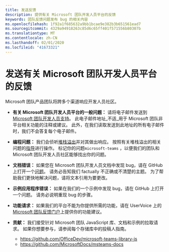 ```yaml
---
title: 发送反馈
description: 提供有关 Microsoft 团队开发人员平台的反馈
keywords: 团队反馈问题发布 bug 的相关内容
ms.openlocfilehash: 1f92a1f685632a9bb1bcae9e382b3b651561ead7
ms.sourcegitcommit: 4329a94918263c85d6c65ff401f571556b80307b
ms.translationtype: MT
ms.contentlocale: zh-CN
ms.lasthandoff: 02/01/2020
ms.locfileid: "41673321"
---
```

# <a name="send-feedback-about-the-microsoft-teams-developer-platform"></a>发送有关 Microsoft 团队开发人员平台的反馈

Microsoft 团队产品团队将跨多个渠道响应开发人员社区。

- **有关 Microsoft 团队开发人员平台的一般问题：** 请将电子邮件发送到[Microsoft 团队开发人员支持](mailto:microsoftteamsdev@microsoft.com)。 此电子邮件地址_不适_用于 Microsoft 团队非平台相关功能的注释或建议。 此外，在我们读取发送到此地址的所有电子邮件时，我们不会答复每个电子邮件。

- **编程问题：** 我们会侦听[堆栈溢出](http://stackoverflow.com/questions/tagged/microsoft-teams)并对其做出响应。 按照有关堆栈溢出的相关问题的[指导](http://stackoverflow.com/tour)进行操作。 标记你的问题`microsoft-teams` ，以便我们的团队和 Microsoft 团队开发人员社区能够找出你的问题。

- **文档错误：** 如果您在 Microsoft 团队开发人员文档中发现 bug，请在 GitHub 上打开一个[问题](https://github.com/MicrosoftDocs/msteams-docs/issues)。 请务必告知我们 factually 不正确或不清楚的主题。 为了帮助我们更快地解决问题，请将文本引用为要更改。

- **示例应用程序错误：** 如果在我们的一个示例中发现 bug，请在 GitHub 上打开一个问题。 请务必说明重现 bug 的步骤。

- **功能请求：** 如果我们的平台不能为你提供所需的功能，请在 UserVoice 上的[Microsoft 团队反馈门户](https://aka.ms/microsoftteamsplatformsuggestions)上提供你的功能建议。

- **贡献：** 我们接受针对 Microsoft 团队 JavaScript 库、文档和示例的拉取请求。 如果你想要参与，请参阅每个存储库中的投稿人指南。

  * https://github.com/OfficeDev/microsoft-teams-library-js
  * https://github.com/MicrosoftDocs/msteams-docs
